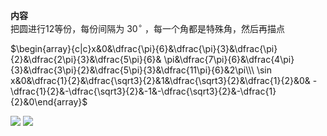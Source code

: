 **内容**  
把圆进行12等份，每份间隔为 $30^\circ$ ，每一个角都是特殊角，然后再描点  
  
$\begin{array}{c|c}x&0&\dfrac{\pi}{6}&\dfrac{\pi}{3}&\dfrac{\pi}{2}&\dfrac{2\pi}{3}&\dfrac{5\pi}{6}&  
\pi&\dfrac{7\pi}{6}&\dfrac{4\pi}{3}&\dfrac{3\pi}{2}&\dfrac{5\pi}{3}&\dfrac{11\pi}{6}&2\pi\\\  
\sin x&0&\dfrac{1}{2}&\dfrac{\sqrt3}{2}&1&\dfrac{\sqrt3}{2}&\dfrac{1}{2}&0&  
-\dfrac{1}{2}&-\dfrac{\sqrt3}{2}&-1&-\dfrac{\sqrt3}{2}&-\dfrac{1}{2}&0\end{array}$  
  
<img src="E:\Math\work_space\math\005-入门课程-解析几何\098 resources\正弦函数图形绘制.png">  
  
<img src="E:\Math\work_space\math\005-入门课程-解析几何\098 resources\正弦函数图像.png">  
